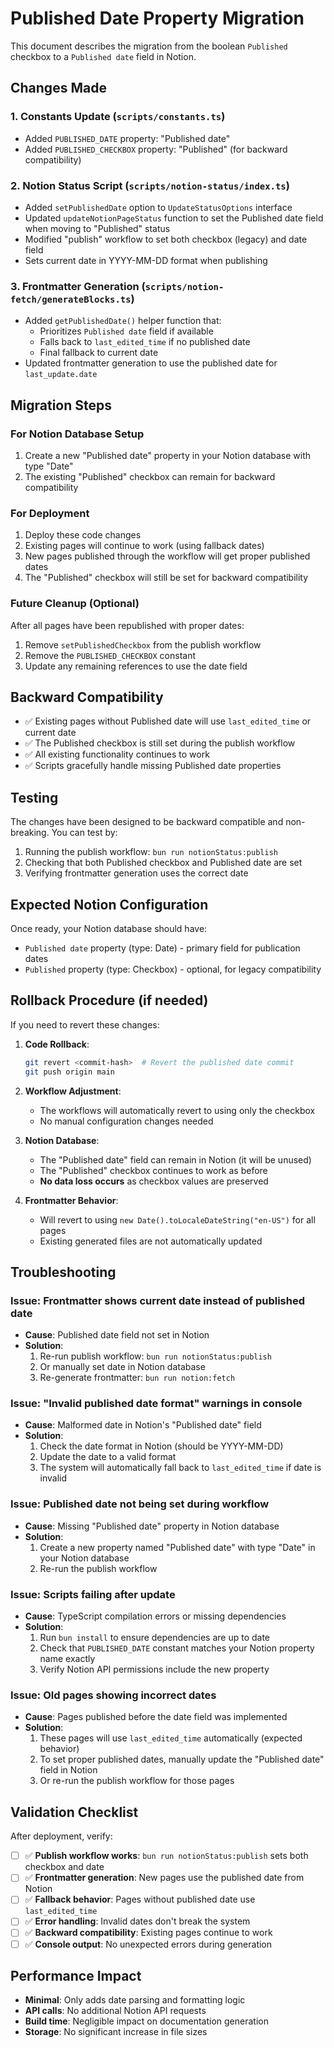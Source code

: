 # Published Date Property Migration

This document describes the migration from the boolean `Published` checkbox to a `Published date` field in Notion.

## Changes Made

### 1. Constants Update (`scripts/constants.ts`)
- Added `PUBLISHED_DATE` property: "Published date"
- Added `PUBLISHED_CHECKBOX` property: "Published" (for backward compatibility)

### 2. Notion Status Script (`scripts/notion-status/index.ts`)
- Added `setPublishedDate` option to `UpdateStatusOptions` interface
- Updated `updateNotionPageStatus` function to set the Published date field when moving to "Published" status
- Modified "publish" workflow to set both checkbox (legacy) and date field
- Sets current date in YYYY-MM-DD format when publishing

### 3. Frontmatter Generation (`scripts/notion-fetch/generateBlocks.ts`)
- Added `getPublishedDate()` helper function that:
  - Prioritizes `Published date` field if available
  - Falls back to `last_edited_time` if no published date
  - Final fallback to current date
- Updated frontmatter generation to use the published date for `last_update.date`

## Migration Steps

### For Notion Database Setup
1. Create a new "Published date" property in your Notion database with type "Date"
2. The existing "Published" checkbox can remain for backward compatibility

### For Deployment
1. Deploy these code changes
2. Existing pages will continue to work (using fallback dates)
3. New pages published through the workflow will get proper published dates
4. The "Published" checkbox will still be set for backward compatibility

### Future Cleanup (Optional)
After all pages have been republished with proper dates:
1. Remove `setPublishedCheckbox` from the publish workflow
2. Remove the `PUBLISHED_CHECKBOX` constant
3. Update any remaining references to use the date field

## Backward Compatibility

- ✅ Existing pages without Published date will use `last_edited_time` or current date
- ✅ The Published checkbox is still set during the publish workflow
- ✅ All existing functionality continues to work
- ✅ Scripts gracefully handle missing Published date properties

## Testing

The changes have been designed to be backward compatible and non-breaking. You can test by:

1. Running the publish workflow: `bun run notionStatus:publish`
2. Checking that both Published checkbox and Published date are set
3. Verifying frontmatter generation uses the correct date

## Expected Notion Configuration

Once ready, your Notion database should have:
- `Published date` property (type: Date) - primary field for publication dates
- `Published` property (type: Checkbox) - optional, for legacy compatibility

## Rollback Procedure (if needed)

If you need to revert these changes:

1. **Code Rollback**:
   ```bash
   git revert <commit-hash>  # Revert the published date commit
   git push origin main
   ```

2. **Workflow Adjustment**:
   - The workflows will automatically revert to using only the checkbox
   - No manual configuration changes needed

3. **Notion Database**:
   - The "Published date" field can remain in Notion (it will be unused)
   - The "Published" checkbox continues to work as before
   - **No data loss occurs** as checkbox values are preserved

4. **Frontmatter Behavior**:
   - Will revert to using `new Date().toLocaleDateString("en-US")` for all pages
   - Existing generated files are not automatically updated

## Troubleshooting

### Issue: Frontmatter shows current date instead of published date
- **Cause**: Published date field not set in Notion
- **Solution**: 
  1. Re-run publish workflow: `bun run notionStatus:publish`
  2. Or manually set date in Notion database
  3. Re-generate frontmatter: `bun run notion:fetch`

### Issue: "Invalid published date format" warnings in console
- **Cause**: Malformed date in Notion's "Published date" field
- **Solution**: 
  1. Check the date format in Notion (should be YYYY-MM-DD)
  2. Update the date to a valid format
  3. The system will automatically fall back to `last_edited_time` if date is invalid

### Issue: Published date not being set during workflow
- **Cause**: Missing "Published date" property in Notion database
- **Solution**: 
  1. Create a new property named "Published date" with type "Date" in your Notion database
  2. Re-run the publish workflow

### Issue: Scripts failing after update
- **Cause**: TypeScript compilation errors or missing dependencies
- **Solution**: 
  1. Run `bun install` to ensure dependencies are up to date
  2. Check that `PUBLISHED_DATE` constant matches your Notion property name exactly
  3. Verify Notion API permissions include the new property

### Issue: Old pages showing incorrect dates
- **Cause**: Pages published before the date field was implemented
- **Solution**: 
  1. These pages will use `last_edited_time` automatically (expected behavior)
  2. To set proper published dates, manually update the "Published date" field in Notion
  3. Or re-run the publish workflow for those pages

## Validation Checklist

After deployment, verify:

- [ ] ✅ **Publish workflow works**: `bun run notionStatus:publish` sets both checkbox and date
- [ ] ✅ **Frontmatter generation**: New pages use the published date from Notion
- [ ] ✅ **Fallback behavior**: Pages without published date use `last_edited_time`
- [ ] ✅ **Error handling**: Invalid dates don't break the system
- [ ] ✅ **Backward compatibility**: Existing pages continue to work
- [ ] ✅ **Console output**: No unexpected errors during generation

## Performance Impact

- **Minimal**: Only adds date parsing and formatting logic
- **API calls**: No additional Notion API requests
- **Build time**: Negligible impact on documentation generation
- **Storage**: No significant increase in file sizes